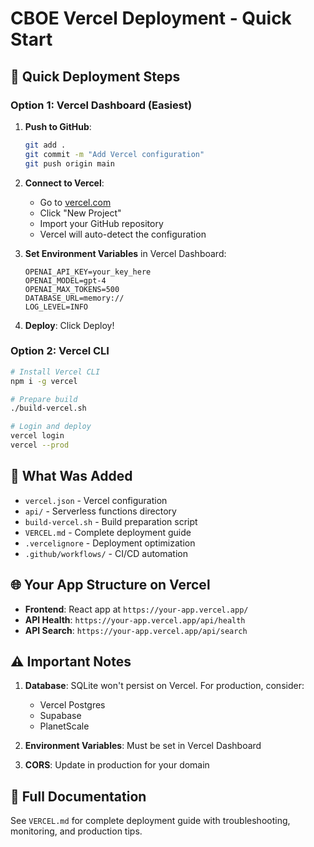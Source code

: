 # CBOE Vercel Deployment - Quick Start

## 🚀 Quick Deployment Steps

### Option 1: Vercel Dashboard (Easiest)

1. **Push to GitHub**:
   ```bash
   git add .
   git commit -m "Add Vercel configuration"
   git push origin main
   ```

2. **Connect to Vercel**:
   - Go to [vercel.com](https://vercel.com)
   - Click "New Project"
   - Import your GitHub repository
   - Vercel will auto-detect the configuration

3. **Set Environment Variables** in Vercel Dashboard:
   ```
   OPENAI_API_KEY=your_key_here
   OPENAI_MODEL=gpt-4
   OPENAI_MAX_TOKENS=500
   DATABASE_URL=memory://
   LOG_LEVEL=INFO
   ```

4. **Deploy**: Click Deploy!

### Option 2: Vercel CLI

```bash
# Install Vercel CLI
npm i -g vercel

# Prepare build
./build-vercel.sh

# Login and deploy
vercel login
vercel --prod
```

## 📁 What Was Added

- `vercel.json` - Vercel configuration
- `api/` - Serverless functions directory
- `build-vercel.sh` - Build preparation script
- `VERCEL.md` - Complete deployment guide
- `.vercelignore` - Deployment optimization
- `.github/workflows/` - CI/CD automation

## 🌐 Your App Structure on Vercel

- **Frontend**: React app at `https://your-app.vercel.app/`
- **API Health**: `https://your-app.vercel.app/api/health`
- **API Search**: `https://your-app.vercel.app/api/search`

## ⚠️ Important Notes

1. **Database**: SQLite won't persist on Vercel. For production, consider:
   - Vercel Postgres
   - Supabase
   - PlanetScale

2. **Environment Variables**: Must be set in Vercel Dashboard

3. **CORS**: Update in production for your domain

## 📖 Full Documentation

See `VERCEL.md` for complete deployment guide with troubleshooting, monitoring, and production tips.
